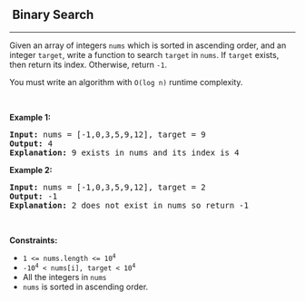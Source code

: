 <h2>  Binary Search</h2><hr><div><p><font papago-translate="splitted">Given an array of integers </font><code>nums</code><font papago-translate="splitted"> which is sorted in ascending order, and an integer </font><code>target</code><font papago-translate="splitted">, write a function to search </font><code>target</code><font papago-translate="splitted"> in </font><code>nums</code><font papago-translate="splitted">. If </font><code>target</code><font papago-translate="splitted"> exists, then return its index. Otherwise, return </font><code>-1</code><font papago-translate="splitted">.</font></p>

<p><font papago-translate="splitted">You must write an algorithm with </font><code>O(log n)</code><font papago-translate="splitted"> runtime complexity.</font></p>

<p>&nbsp;</p>
<p><strong class="example">Example 1:</strong></p>

<pre><strong>Input:</strong> nums = [-1,0,3,5,9,12], target = 9
<strong>Output:</strong> 4
<strong>Explanation:</strong> 9 exists in nums and its index is 4
</pre>

<p><strong class="example">Example 2:</strong></p>

<pre><strong>Input:</strong> nums = [-1,0,3,5,9,12], target = 2
<strong>Output:</strong> -1
<strong>Explanation:</strong> 2 does not exist in nums so return -1
</pre>

<p>&nbsp;</p>
<p><strong>Constraints:</strong></p>

<ul>
	<li><code>1 &lt;= nums.length &lt;= 10<sup>4</sup></code></li>
	<li><code>-10<sup>4</sup> &lt; nums[i], target &lt; 10<sup>4</sup></code></li>
	<li><font papago-translate="splitted">All the integers in </font><code>nums</code></li>
	<li><code>nums</code><font papago-translate="splitted"> is sorted in ascending order.</font></li>
</ul>
</div>